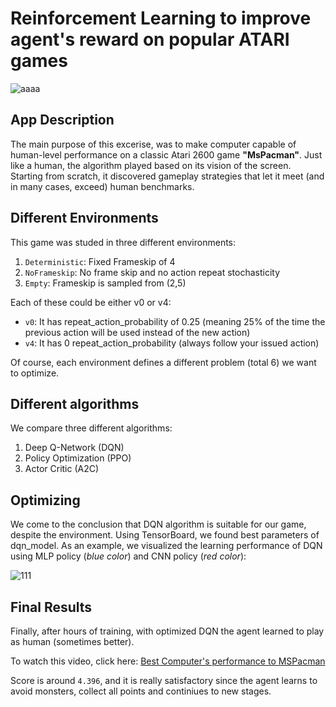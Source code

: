 # Reinforcement Learning to improve agent's reward on popular ATARI games

![aaaa](https://user-images.githubusercontent.com/50829499/111370560-0f54bb80-86a1-11eb-8f79-ff54074c2411.jpg)

## App Description 

The main purpose of this excerise, was to make computer capable of human-level performance on a classic Atari 2600 game **"MsPacman"**. Just like a human, the algorithm played based on its vision of the screen. Starting from scratch, 
it discovered gameplay strategies that let it meet (and in many cases, exceed) human benchmarks.

## Different Environments 

This game was studed in three different environments:

1. `Deterministic`: Fixed Frameskip of 4
2. `NoFrameskip`: No frame skip and no action repeat stochasticity
3. `Empty`: Frameskip is sampled from (2,5)

Each of these could be either v0 or v4:

* `v0`: It has repeat_action_probability of 0.25 (meaning 25% of the time the previous action will be used instead of the new action)
* `v4`: It has 0 repeat_action_probability (always follow your issued action)

Of course, each environment defines a different problem (total 6) we want to optimize.

## Different algorithms

We compare three different algorithms:

1. Deep Q-Network (DQN)
2. Policy Optimization (PPO)
3. Actor Critic (A2C)

## Optimizing

We come to the conclusion that DQN algorithm is suitable for our game, despite the environment. Using TensorBoard, we found best parameters of dqn_model. As an example,
we visualized the learning performance of DQN using MLP policy (*blue color*) and CNN policy (*red color*):

![111](https://user-images.githubusercontent.com/50829499/111368954-25617c80-869f-11eb-8e24-582fc54db4c6.png)

## Final Results

Finally, after hours of training, with optimized DQN the agent learned to play as human (sometimes better).

To watch this video, click here: [Best Computer's performance to MSPacman](https://user-images.githubusercontent.com/50829499/111369399-b0db0d80-869f-11eb-86d4-0bbc6b319cb5.mp4)

Score is around `4.396`, and it is really satisfactory since the agent learns to avoid monsters, collect all points and continiues to new stages. 



